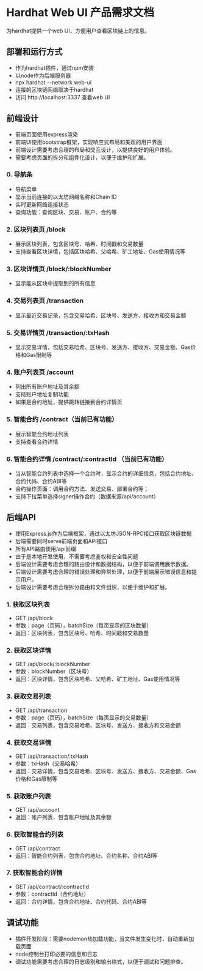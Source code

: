 # Hardhat Web UI 产品需求文档
为hardhat提供一个web UI，方便用户查看区块链上的信息。

## 部署和运行方式
- 作为hardhat插件，通过npm安装
- 以node作为后端服务器
- npx hardhat --network <network> web-ui
- 连接的区块链网络取决于hardhat
- 访问 http://localhost:3337 查看web UI

## 前端设计
- 前端页面使用express渲染
- 前端UI使用bootstrap框架，实现响应式布局和美观的用户界面
- 前端设计需要考虑合理的布局和交互设计，以提供良好的用户体验。
- 需要考虑页面的拆分和组件化设计，以便于维护和扩展。

### 0. 导航条
- 导航菜单
- 显示当前连接的以太坊网络名称和Chain ID
- 实时更新网络连接状态
- 查询功能：查询区块、交易、账户、合约等

### 2. 区块列表页 /block
- 展示区块列表，包含区块号、哈希、时间戳和交易数量
- 支持查看区块详情，包括区块哈希、父哈希、矿工地址、Gas使用情况等

### 3. 区块详情页 /block/:blockNumber
- 显示能从区块中提取到的所有信息

### 4. 交易列表页 /transaction
- 显示最近交易记录，包含交易哈希、区块号、发送方、接收方和交易金额

### 5. 交易详情页 /transaction/:txHash
- 显示交易详情，包括交易哈希、区块号、发送方、接收方、交易金额、Gas价格和Gas限制等

### 4. 账户列表页  /account
- 列出所有账户地址及其余额
- 支持账户地址复制功能
- 如果是合约地址，提供跳转链接到合约详情页


### 5. 智能合约 /contract（当前已有功能）
- 展示智能合约地址列表
- 支持查看合约详情

### 6. 智能合约详情 /contract/:contractId （当前已有功能）
- 当从智能合约列表中选择一个合约时，显示合约的详细信息，包括合约地址、合约代码、合约ABI等
- 合约操作页面：调用合约方法、发送交易、部署合约等；
- 支持下拉菜单选择signer操作合约（数据来源/api/account）

## 后端API
- 使用Express.js作为后端框架，通过以太坊JSON-RPC接口获取区块链数据
- 后端需要同时serve前端页面和API接口
- 所有API路由使用/api前缀
- 由于是本地开发使用，不需要考虑鉴权和安全性问题
- 后端设计需要考虑合理的路由设计和数据结构，以便于前端调用展示数据。
- 后端设计需要考虑合理的错误处理和异常处理，以便于前端展示错误信息和提示用户。
- 后端设计需要考虑合理拆分路由和文件组织，以便于维护和扩展。

### 1. 获取区块列表
- GET /api/block
- 参数：page（页码），batchSize（每页显示的区块数量）
- 返回：区块列表，包含区块号、哈希、时间戳和交易数量

### 2. 获取区块详情
- GET /api/block/:blockNumber
- 参数：blockNumber（区块号）
- 返回：区块详情，包含区块哈希、父哈希、矿工地址、Gas使用情况等

### 3. 获取交易列表
- GET /api/transaction
- 参数：page（页码），batchSize（每页显示的交易数量）
- 返回：交易列表，包含交易哈希、区块号、发送方、接收方和交易金额

### 4. 获取交易详情
- GET /api/transaction/:txHash
- 参数：txHash（交易哈希）
- 返回：交易详情，包含交易哈希、区块号、发送方、接收方、交易金额、Gas价格和Gas限制等

### 5. 获取账户列表
- GET /api/account
- 返回：账户列表，包含账户地址及其余额

### 6. 获取智能合约列表
- GET /api/contract
- 返回：智能合约列表，包含合约地址、合约名称、合约ABI等

### 7. 获取智能合约详情
- GET /api/contract/:contractId
- 参数：contractId（合约地址）
- 返回：合约详情，包含合约地址、合约代码、合约ABI等

## 调试功能
- 插件开发阶段：需要nodemon热加载功能，当文件发生变化时，自动重新加载页面
- node控制台打印必要的信息和日志
- 调试功能需要考虑合理的日志级别和输出格式，以便于调试和问题排查。